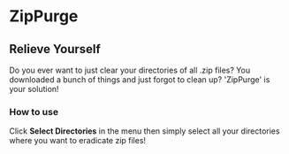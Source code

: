 # ZipPurge

## Relieve Yourself

Do you ever want to just clear your directories of all .zip files? You downloaded a bunch of things and just forgot to clean up? 'ZipPurge' is your solution!

### How to use

Click **Select Directories** in the menu then simply select all your directories where you want to eradicate zip files!
